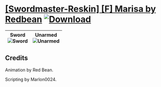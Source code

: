 # [\[Swordmaster-Reskin\] \[F\] Marisa by Redbean](https://git.io/Jn3kZ) [![Download](https://img.shields.io/badge/Download--red?style=social&logo=github)](https://git.io/Jn3Ef)

| <b>Sword</b><br/><img alt="Sword" src="https://git.io/JnO9L"/> | <b>Unarmed</b><br/><img alt="Unarmed" src="https://git.io/JnOFm"/> |
| :---: | :---: |

## Credits

Animation by Red Bean.

Scripting by Marlon0024.

